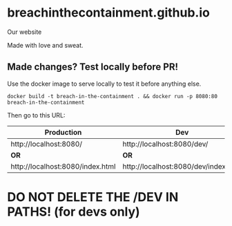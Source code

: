 # breachinthecontainment.github.io
Our website

Made with love and sweat.

## Made changes? Test locally before PR!

Use the docker image to serve locally to test it before anything else.

`docker build -t breach-in-the-containment . && docker run -p 8080:80 breach-in-the-containment`

Then go to this URL:

| Production  | Dev |
| --- | --- |
| http://localhost:8080/  | http://localhost:8080/dev/ |
| **OR** | **OR** |
| http://localhost:8080/index.html  | http://localhost:8080/dev/index.html  |


# DO NOT DELETE THE /DEV IN PATHS! (for devs only)
